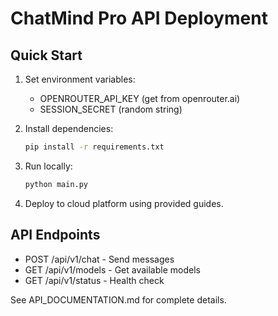 # ChatMind Pro API Deployment

## Quick Start

1. Set environment variables:
   - OPENROUTER_API_KEY (get from openrouter.ai)
   - SESSION_SECRET (random string)

2. Install dependencies:
   ```bash
   pip install -r requirements.txt
   ```

3. Run locally:
   ```bash
   python main.py
   ```

4. Deploy to cloud platform using provided guides.

## API Endpoints

- POST /api/v1/chat - Send messages
- GET /api/v1/models - Get available models  
- GET /api/v1/status - Health check

See API_DOCUMENTATION.md for complete details.

